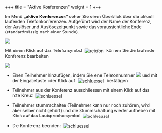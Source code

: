 +++
title = "Aktive Konferenzen"
weight = 1
+++

Im Menü **„aktive Konferenzen“** sehen Sie einen Überblick über die aktuell laufenden Telefonkonferenzen. Aufgeführt wird der Name der Konferenz, 
der Auslöser und Auslösezeitpunkt sowie das voraussichtliche Ende (standardmässig nach einer Stunde).

![](/img/status_konferenz_status_aktive_konferenzen.png?width=700px&classes=shadow)

Mit einem Klick auf das Telefonsymbol <img src="/img/telefonsymbol.png" alt="telefon" style='vertical-align:middle;display:inline;margin:0px 5px; '>
können Sie die laufende Konferenz bearbeiten:

![](/img/status_konferenz_status_aktive_konferenzen_uebersicht.png?width=900px&classes=shadow)

-  Einen Teilnehmer hinzufügen, indem Sie eine Telefonnummer ![](/img/status_konferenz_status_aktive_konferenzen_teilnehmer_hinzufuegen.png?width=700px&classes=shadow)
 und mit der Eingabetaste oder Klick auf <img src="/img/konferenzstatus_hinzufuegen_symbol.png" alt="schluessel" style='vertical-align:middle;display:inline;margin:0px 5px; '>
 bestätigen

- 
    Teilnehmer aus der Konferenz ausschliessen mit einem Klick auf das rote
    Kreuz <img src="/img/loesch-icon.png" alt="schluessel" style='vertical-align:middle;display:inline;margin:0px 5px; '>


- Teilnehmer stummschalten (Teilnehmer kann nur noch zuhören, wird
    aber selber nicht gehört) und die Stummschaltung
    wieder aufheben mit Klick auf das Lautsprechersymbol <img src="/img/lautsprechersymbol.gif" alt="schluessel" style='vertical-align:middle;display:inline;margin:0px 5px; '>

- Die Konferenz beenden: <img src="/img/status_konferenz_status_aktive_konferenzen_konferenz_beenden.png" alt="schluessel" style='vertical-align:middle;display:inline;margin:0px 5px; '>







